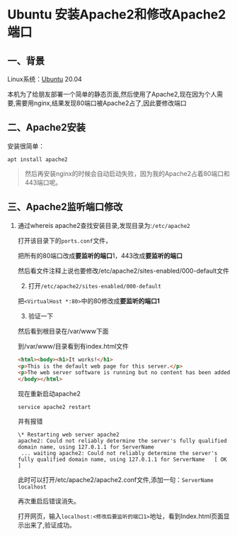 # Ubuntu 安装Apache2和修改Apache2端口

## 一、背景

Linux系统：[Ubuntu](http://www.linuxidc.com/topicnews.aspx?tid=2) 20.04

本机为了给朋友部署一个简单的静态页面,然后使用了Apache2,现在因为个人需要,需要用nginx,结果发现80端口被Apache2占了,因此要修改端口

## 二、Apache2安装

安装很简单：

`apt install apache2`

> 然后再安装nginx的时候会自动启动失败，因为我的Apache2占着80端口和443端口呢。

## 三、Apache2监听端口修改

1. 通过whereis apache2查找安装目录,发现目录为:`/etc/apache2`

   打开该目录下的`ports.conf`文件，

   把所有的80端口改成**要监听的端口**1，443改成**要监听的端口**

   然后看文件注释上说也要修改/etc/apache2/sites-enabled/000-default文件

	2. 打开`/etc/apache2/sites-enabled/000-default`

    把`<VirtualHost *:80>`中的80修改成**要监听的端口1**

	3. 验证一下

    然后看到根目录在/var/www下面

    到/var/www/目录看到有index.html文件

    ```html
    <html><body><h1>It works!</h1>
    <p>This is the default web page for this server.</p>
    <p>The web server software is running but no content has been added, yet.</p>
    </body></html>
    ```

    现在重新启动apache2

    `service apache2 restart`

    并有报错

    ```shell
    \* Restarting web server apache2
    apache2: Could not reliably determine the server's fully qualified domain name, using 127.0.1.1 for ServerName
     ... waiting apache2: Could not reliably determine the server's fully qualified domain name, using 127.0.1.1 for ServerName   [ OK ]
    ```

    此时可以打开/etc/apache2/apache2.conf文件,添加一句：`ServerName localhost`

    再次重启后错误消失。

    打开网页，输入`localhost:<修改后要监听的端口1>`地址，看到Index.html页面显示出来了,验证成功。